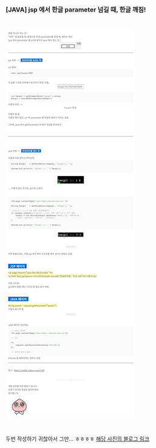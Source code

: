 ### [JAVA] jsp 에서 한글 parameter 넘길 때, 한글 깨짐!
#
<img src="./img/20220726_broken_hangul.jpg"> 

#
#
두번 작성하기 귀찮아서 그만... ㅎㅎㅎㅎ
[해당 사진의 블로그 링크](https://gloria94682015.tistory.com/65)